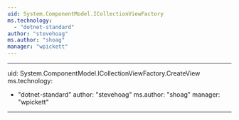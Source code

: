 ```yaml
---
uid: System.ComponentModel.ICollectionViewFactory
ms.technology: 
  - "dotnet-standard"
author: "stevehoag"
ms.author: "shoag"
manager: "wpickett"
---
```


---
uid: System.ComponentModel.ICollectionViewFactory.CreateView
ms.technology: 
  - "dotnet-standard"
author: "stevehoag"
ms.author: "shoag"
manager: "wpickett"
---

